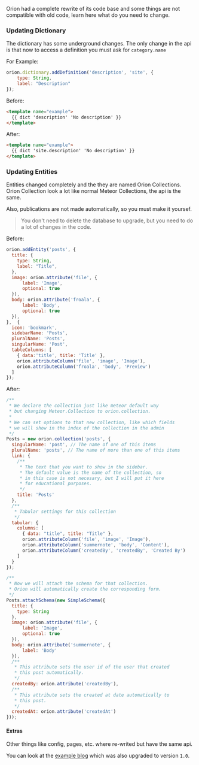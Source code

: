 Orion had a complete rewrite of its code base and some things are not 
compatible with old code, learn here what do you need to change.

### Updating Dictionary

The dictionary has some underground changes.
The only change in the api is that now to access a definition
you must ask for ```category.name```

For Example:

```js
orion.dictionary.addDefinition('description', 'site', {
    type: String,
    label: "Description"
});
```

Before:

```html
<template name="example">
  {{ dict 'description' 'No description' }}
</template>
```

After:

```html
<template name="example">
  {{ dict 'site.description' 'No description' }}
</template>
```

### Updating Entities

Entities changed completely and the they are named Orion Collections.
Orion Collection look a lot like normal Meteor Collections, the api is 
the same.

Also, publications are not made automatically, so you must make it yoursef.

> You don't need to delete the database to upgrade, but you need to do a lot of changes in the code.


Before:

```js
orion.addEntity('posts', {
  title: {
    type: String,
    label: "Title",
  },
  image: orion.attribute('file', {
      label: 'Image',
      optional: true
  }),
  body: orion.attribute('froala', {
      label: 'Body',
      optional: true
  }),
},  {
  icon: 'bookmark',
  sidebarName: 'Posts',
  pluralName: 'Posts',
  singularName: 'Post',
  tableColumns: [
    { data:'title', title: 'Title' },
    orion.attributeColumn('file', 'image', 'Image'),
    orion.attributeColumn('froala', 'body', 'Preview')
  ]
});
```

After:

```js
/**
 * We declare the collection just like meteor default way
 * but changing Meteor.Collection to orion.collection.
 *
 * We can set options to that new collection, like which fields 
 * we will show in the index of the collection in the admin
 */
Posts = new orion.collection('posts', {
  singularName: 'post', // The name of one of this items
  pluralName: 'posts', // The name of more than one of this items
  link: {
    /**
     * The text that you want to show in the sidebar.
     * The default value is the name of the collection, so
     * in this case is not necesary, but I will put it here
     * for educational purposes.
     */
    title: 'Posts' 
  },
  /**
   * Tabular settings for this collection
   */
  tabular: {
    columns: [
      { data: "title", title: "Title" },
      orion.attributeColumn('file', 'image', 'Image'),
      orion.attributeColumn('summernote', 'body', 'Content'),
      orion.attributeColumn('createdBy', 'createdBy', 'Created By')
    ]
  }
});

/**
 * Now we will attach the schema for that collection.
 * Orion will automatically create the corresponding form.
 */
Posts.attachSchema(new SimpleSchema({
  title: {
    type: String
  },
  image: orion.attribute('file', {
      label: 'Image',
      optional: true
  }),
  body: orion.attribute('summernote', {
      label: 'Body'
  }),
  /**
   * This attribute sets the user id of the user that created 
   * this post automatically.
   */
  createdBy: orion.attribute('createdBy'),
  /**
   * This attribute sets the created at date automatically to
   * this post.
   */
  createdAt: orion.attribute('createdAt')
}));
```

#### Extras

Other things like config, pages, etc. where re-writed but have the same api.

You can look at the [example blog](https://github.com/orionjs/example-blog) which 
was also upgraded to version ```1.0```. 
